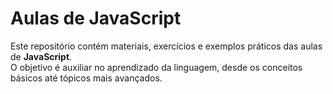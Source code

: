 # Aulas de JavaScript

Este repositório contém materiais, exercícios e exemplos práticos das aulas de **JavaScript**.  
O objetivo é auxiliar no aprendizado da linguagem, desde os conceitos básicos até tópicos mais avançados.
